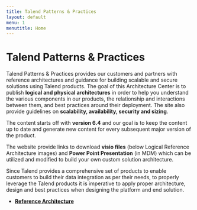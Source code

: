```yaml
---
title: Talend Patterns & Practices
layout: default
menu: 1
menutitle: Home
---
```


# Talend Patterns & Practices

Talend Patterns & Practices provides our customers and partners with reference architectures and guidance for building scalable and secure solutions using Talend products. The goal of this Architecture Center is to publish **logical and physical architectures** in order to help you understand the various components in our products, the relationship and interactions between them, and best practices around their deployment. The site also provide guidelines on **scalability, availability, security and sizing**.

The content starts off with **version 6.4** and our goal is to keep the content up to date and generate new content for every subsequent major version of the product.

The website provide links to download **visio files** (below Logical Reference Architecture images) and **Power Point Presentation** (in MDM) which can be utilized and modified to build your own custom solution architecture.

Since Talend provides a comprehensive set of products to enable customers to build their data integration as per their needs, to properly leverage the Talend products it is imperative to apply proper architecture, design and best practices when designing the platform and end solution.

- **[Reference Architecture][reference-architecture]**


<!-- links -->
[reference-architecture]: ./reference-architecture/summer-2018-7.0/products/commercial/entry/talend-data-integration/index
